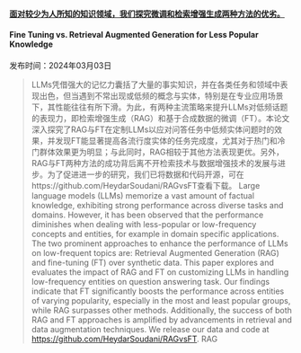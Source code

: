 #### [面对较少为人所知的知识领域，我们探究微调和检索增强生成两种方法的优劣。](https://arxiv.org/abs/2403.01432)
#### Fine Tuning vs. Retrieval Augmented Generation for Less Popular Knowledge
发布时间：2024年03月03日
> LLMs凭借强大的记忆力囊括了大量的事实知识，并在各类任务和领域中表现出色，但当遇到不常出现或低频的概念与实体，特别是在专业应用场景下，其性能往往有所下滑。为此，有两种主流策略来提升LLMs对低频话题的表现力，即检索增强生成（RAG）和基于合成数据的微调（FT）。本论文深入探究了RAG与FT在定制LLMs以应对问答任务中低频实体问题时的效果，并发现FT能显著提高各流行度实体的任务完成度，尤其对于热门和冷门群体效果更为明显；与此同时，RAG相较于其他方法表现更优。另外，RAG与FT两种方法的成功背后离不开检索技术与数据增强技术的发展与进步。为了促进进一步的研究，我们已将数据和代码开源，可在https://github.com/HeydarSoudani/RAGvsFT查看下载。
> Large language models (LLMs) memorize a vast amount of factual knowledge, exhibiting strong performance across diverse tasks and domains. However, it has been observed that the performance diminishes when dealing with less-popular or low-frequency concepts and entities, for example in domain specific applications. The two prominent approaches to enhance the performance of LLMs on low-frequent topics are: Retrieval Augmented Generation (RAG) and fine-tuning (FT) over synthetic data. This paper explores and evaluates the impact of RAG and FT on customizing LLMs in handling low-frequency entities on question answering task. Our findings indicate that FT significantly boosts the performance across entities of varying popularity, especially in the most and least popular groups, while RAG surpasses other methods. Additionally, the success of both RAG and FT approaches is amplified by advancements in retrieval and data augmentation techniques. We release our data and code at https://github.com/HeydarSoudani/RAGvsFT.
RAG
